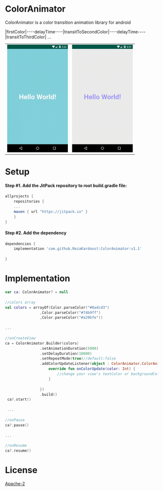 # ColorAnimator
ColorAnimator is a color transition animation library for android

|firstColor|----delayTime----|transitToSecondColor|----delayTime----|transitToThirdColor| ...


<div style="text-align: center"><table><tr>
  <td style="text-align: center">
  <a href="https://twitter.com/BlueAquilae/status/1049315328835182592">
    <img src="https://github.com/RezaKardoost/ColorAnimator/blob/master/shots/device20181121235248.gif" width="200"/></a>
</td>
<td style="text-align: center">
  <a href="https://twitter.com/BlueAquilae/status/1018208010643103744">
<img src="https://github.com/RezaKardoost/ColorAnimator/blob/master/shots/device20181121235134.gif" width="200"/>
  </a>
</tr></table></div>


# Setup
#### Step #1. Add the JitPack repository to root build.gradle file:

```gradle
allprojects {
    repositories {
	...
	maven { url "https://jitpack.io" }
    }
}
```

#### Step #2. Add the dependency

```groovy
dependencies {
    implementation 'com.github.RezaKardoost:ColorAnimator:v1.1'

}
```

# Implementation

```kotlin
var ca: ColorAnimator? = null

//colors array
val colors = arrayOf(Color.parseColor("#8adcd3")
                ,Color.parseColor("#74b9ff")
                ,Color.parseColor("#a29bfe"))

...

//onCreateView
ca = ColorAnimator.Builder(colors)
                .setAnimationDuration(5000)
                .setDelayDuration(10000)
                .setRepeatMode(true)//default:false
                .addColorUpdateListener(object : ColorAnimator.ColorAnimatorUpdateListener{
                    override fun onColorUpdate(color: Int) {
                        //change your view's textColor or backgroundColor or ...
                    }

                })
                .build()
 ca?.start()
 
 ...

//onPause
ca?.pause()

...

//onResume
ca?.resume()

```

# License

[Apache-2](https://github.com/RezaKardoost/ColorAnimator/blob/master/LICENSE)
